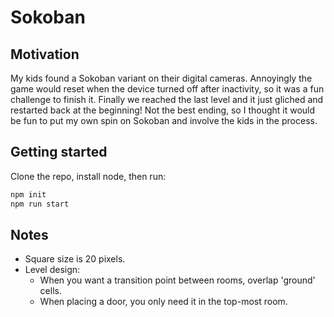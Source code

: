 # Sokoban

## Motivation

My kids found a Sokoban variant on their digital cameras. Annoyingly the game would reset when the device turned off after inactivity, so it was a fun challenge to finish it. Finally we reached the last level and it just gliched and restarted back at the beginning! Not the best ending, so I thought it would be fun to put my own spin on Sokoban and involve the kids in the process.

## Getting started

Clone the repo, install node, then run:

```sh
npm init
npm run start
```

## Notes

- Square size is 20 pixels.
- Level design:
  - When you want a transition point between rooms, overlap 'ground' cells.
  - When placing a door, you only need it in the top-most room.
